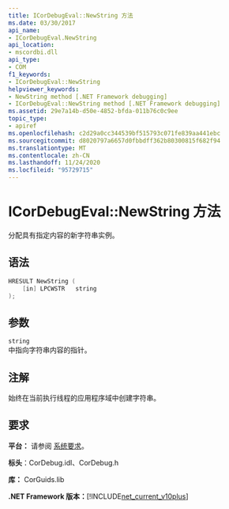 ```yaml
---
title: ICorDebugEval::NewString 方法
ms.date: 03/30/2017
api_name:
- ICorDebugEval.NewString
api_location:
- mscordbi.dll
api_type:
- COM
f1_keywords:
- ICorDebugEval::NewString
helpviewer_keywords:
- NewString method [.NET Framework debugging]
- ICorDebugEval::NewString method [.NET Framework debugging]
ms.assetid: 29e7a14b-d50e-4852-bfda-011b76c0c9ee
topic_type:
- apiref
ms.openlocfilehash: c2d29a0cc344539bf515793c071fe839aa441ebc
ms.sourcegitcommit: d8020797a6657d0fbbdff362b80300815f682f94
ms.translationtype: MT
ms.contentlocale: zh-CN
ms.lasthandoff: 11/24/2020
ms.locfileid: "95729715"
---
```

# <a name="icordebugevalnewstring-method"></a>ICorDebugEval::NewString 方法

分配具有指定内容的新字符串实例。  
  
## <a name="syntax"></a>语法  
  
```cpp  
HRESULT NewString (  
    [in] LPCWSTR   string  
);  
```  
  
## <a name="parameters"></a>参数  

 `string`  
 中指向字符串内容的指针。  
  
## <a name="remarks"></a>注解  

 始终在当前执行线程的应用程序域中创建字符串。  
  
## <a name="requirements"></a>要求  

 **平台：** 请参阅 [系统要求](../../get-started/system-requirements.md)。  
  
 **标头**：CorDebug.idl、CorDebug.h  
  
 **库：** CorGuids.lib  
  
 **.NET Framework 版本：**[!INCLUDE[net_current_v10plus](../../../../includes/net-current-v10plus-md.md)]
